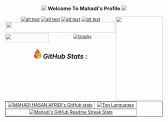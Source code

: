 <h3 align="center">
  <img src="https://emoji.discord.st/emojis/768b108d-274f-4f44-a634-8477b16efce7.gif" width="22">
    Welcome To Mahadi's Profile  
  <img src="https://emoji.discord.st/emojis/768b108d-274f-4f44-a634-8477b16efce7.gif" width="22">
</h3>
<img src="https://user-images.githubusercontent.com/79738922/215358334-f326af7b-5a43-4a05-a693-0dc9c6d4398b.gif" width="150" height="270" align="right">
<center>
<a href="https://Instagram.com/mahadi_oo" target="_blank"><img src="https://github.com/MAHADI-143/MAHADI-143/blob/main/Image/instagram.png" alt="alt text" width="82" height="82"></a> 
<a href="https://t.me/Mahadi_143"><img src="https://github.com/MAHADI-143/MAHADI-143/blob/main/Image/telegram.png" alt="alt text" width="80" height="80"></a>
<a href="https://www.facebook.com/4FR1D1.143" target="_blank"><img src="https://github.com/MAHADI-143/MAHADI-143/blob/main/Image/facebook.png" alt="alt text" width="80" height="80"></a> <a href="https://youtube.com/@MAHADI-143"><img src="https://github.com/MAHADI-143/MAHADI-143/blob/main/Image/youtube.png" alt="alt text" width="80" height="80"></a> 
<a href="https://visitorbadge.io/status?path=https%3A%2F%2Fgithub.com%2FMAHADI-YOUR-PAPA%2Fgithub-MAHADI-143"><img src="https://api.visitorbadge.io/api/visitors?path=https%3A%2F%2Fgithub.com%2FMAHADI-YOUR-PAPA%2Fgithub-MAHADI-143&label=MAHADI'S%20GITHUB%20VISITOR&labelColor=%23697689&countColor=%23dce775&labelStyle=upper" width="350" height="35"></a>

<img src="https://visitor-badge.glitch.me/badge?page_id=MAHADI-143.visitor-badge&left_color=yellow&right_color=black" width="140" height="27" align="left">
<center>
<a href="https://github.com/MAHADI-143"><img title="trophy" src="https://github-profile-trophy.vercel.app/?username=MAHADI-143&theme=monokai"></a>

<h2> <img width="25" src="https://github.com/DalpatRathore/dalpatrathore/blob/main/assets/icons/icon-stats.png" /><i> GitHub Stats :</i></h2>

<table border="1">
  <tr>
    <td valign="top"><a href="https://github.com/MAHADI-143/github-readme-stats"> <img src="https://github-readme-stats.vercel.app/api?username=MAHADI-143&count_private=true&show_icons=true&icon_color=FFA500&title_color=f4791f&bg_color=0,03071e,0F2027,03071e&text_color=abcdef&border_radius=10" alt ="MAHADI HASAN AFRIDI's GitHub stats"/></td> </a>
    <td valign="top"> <a href="https://github.com/MAHADI-143/github-readme-stats"> <img src="https://github-readme-stats.vercel.app/api/top-langs/?username=MAHADI-143&layout=compact&langs_count=10" alt ="Top Languages"/></td>
    </a>
  </tr>
   <tr>
    <td colspan="2" align="center"> <a href="https://git.io/streak-stats"> <img src="http://github-readme-streak-stats.herokuapp.com?user=MAHADI-143&hide_border=true&background=f6f8fa&stroke=001427&ring=e36414&fire=e36414&currStreakNum=03045e&sideNums=03045e&currStreakLabel=03045e&sideLabels=240046&dates=fb5607&date_format=j%20M%5B%20Y%5D" alt ="Mahadi's GitHub Readme Streak Stats"/> </a>  </td> 
    
  </tr>
</table>
<br>
